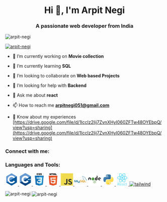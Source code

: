 <h1 align="center">Hi 👋, I'm Arpit Negi</h1>
<h3 align="center">A passionate web developer from India</h3>

<p align="left"> <img src="https://komarev.com/ghpvc/?username=arpit-negi&label=Profile%20views&color=0e75b6&style=flat" alt="arpit-negi" /> </p>

<p align="left"> <a href="https://github.com/ryo-ma/github-profile-trophy"><img src="https://github-profile-trophy.vercel.app/?username=arpit-negi" alt="arpit-negi" /></a> </p>

- 🔭 I’m currently working on **Movie collection**

- 🌱 I’m currently learning **SQL**

- 👯 I’m looking to collaborate on **Web based Projects**

- 🤝 I’m looking for help with **Backend**

- 💬 Ask me about **react**

- 📫 How to reach me **arpitnegi051@gmail.com**

- 📄 Know about my experiences [https://drive.google.com/file/d/1Icclz2Iij7ZvnXHyI060ZFTw48OYEbpQ/view?usp=sharing](https://drive.google.com/file/d/1Icclz2Iij7ZvnXHyI060ZFTw48OYEbpQ/view?usp=sharing)

<h3 align="left">Connect with me:</h3>
<p align="left">
</p>

<h3 align="left">Languages and Tools:</h3>
<p align="left"> <a href="https://www.cprogramming.com/" target="_blank" rel="noreferrer"> <img src="https://raw.githubusercontent.com/devicons/devicon/master/icons/c/c-original.svg" alt="c" width="40" height="40"/> </a> <a href="https://www.w3schools.com/cpp/" target="_blank" rel="noreferrer"> <img src="https://raw.githubusercontent.com/devicons/devicon/master/icons/cplusplus/cplusplus-original.svg" alt="cplusplus" width="40" height="40"/> </a> <a href="https://www.w3schools.com/css/" target="_blank" rel="noreferrer"> <img src="https://raw.githubusercontent.com/devicons/devicon/master/icons/css3/css3-original-wordmark.svg" alt="css3" width="40" height="40"/> </a> <a href="https://www.w3.org/html/" target="_blank" rel="noreferrer"> <img src="https://raw.githubusercontent.com/devicons/devicon/master/icons/html5/html5-original-wordmark.svg" alt="html5" width="40" height="40"/> </a> <a href="https://developer.mozilla.org/en-US/docs/Web/JavaScript" target="_blank" rel="noreferrer"> <img src="https://raw.githubusercontent.com/devicons/devicon/master/icons/javascript/javascript-original.svg" alt="javascript" width="40" height="40"/> </a> <a href="https://www.mysql.com/" target="_blank" rel="noreferrer"> <img src="https://raw.githubusercontent.com/devicons/devicon/master/icons/mysql/mysql-original-wordmark.svg" alt="mysql" width="40" height="40"/> </a> <a href="https://nodejs.org" target="_blank" rel="noreferrer"> <img src="https://raw.githubusercontent.com/devicons/devicon/master/icons/nodejs/nodejs-original-wordmark.svg" alt="nodejs" width="40" height="40"/> </a> <a href="https://www.python.org" target="_blank" rel="noreferrer"> <img src="https://raw.githubusercontent.com/devicons/devicon/master/icons/python/python-original.svg" alt="python" width="40" height="40"/> </a> <a href="https://reactjs.org/" target="_blank" rel="noreferrer"> <img src="https://raw.githubusercontent.com/devicons/devicon/master/icons/react/react-original-wordmark.svg" alt="react" width="40" height="40"/> </a> <a href="https://tailwindcss.com/" target="_blank" rel="noreferrer"> <img src="https://www.vectorlogo.zone/logos/tailwindcss/tailwindcss-icon.svg" alt="tailwind" width="40" height="40"/> </a> </p>

<p><img align="left" src="https://github-readme-stats.vercel.app/api/top-langs?username=arpit-negi&show_icons=true&locale=en&layout=compact" alt="arpit-negi" /></p>

<p>&nbsp;<img align="center" src="https://github-readme-stats.vercel.app/api?username=arpit-negi&show_icons=true&locale=en" alt="arpit-negi" /></p>
